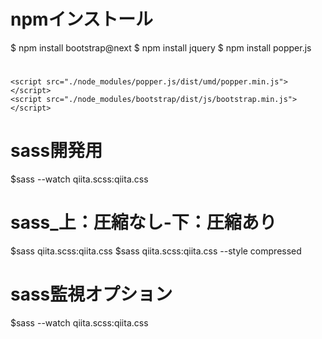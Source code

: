# npmインストール

$ npm install bootstrap@next
$ npm install jquery
$ npm install popper.js

# <head>

<link rel="stylesheet" href="./node_modules/bootstrap/dist/css/bootstrap.min.css">

# <head>

# <body>

<script src="./node_modules/jquery/dist/jquery.slim.min.js"></script>
    <script src="./node_modules/popper.js/dist/umd/popper.min.js"></script>
    <script src="./node_modules/bootstrap/dist/js/bootstrap.min.js"></script>

# <body>



# sass開発用
$sass --watch qiita.scss:qiita.css

# sass_上：圧縮なし-下：圧縮あり
$sass qiita.scss:qiita.css
$sass qiita.scss:qiita.css --style compressed

# sass監視オプション
$sass --watch qiita.scss:qiita.css